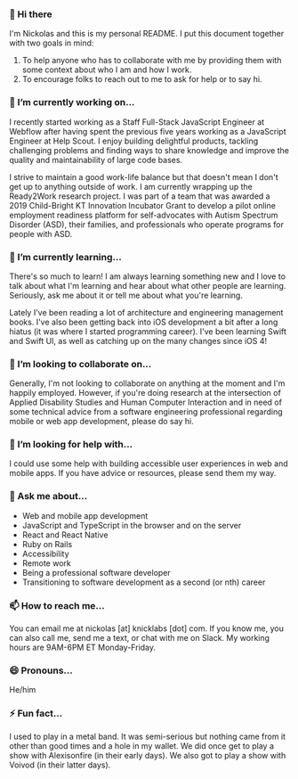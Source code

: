### 👋 Hi there

I'm Nickolas and this is my personal README. I put this document together with two goals in mind:

1. To help anyone who has to collaborate with me by providing them with some context about who I am and how I work.
2. To encourage folks to reach out to me to ask for help or to say hi.

### 🔭 I’m currently working on...

I recently started working as a Staff Full-Stack JavaScript Engineer at Webflow after having spent the previous five years working as a JavaScript Engineer at Help Scout. I enjoy building delightful products, tackling challenging problems and finding ways to share knowledge and improve the quality and maintainability of large code bases.

I strive to maintain a good work-life balance but that doesn't mean I don't get up to anything outside of work. I am currently wrapping up the Ready2Work research project. I was part of a team that was awarded a 2019 Child-Bright KT Innovation Incubator Grant to develop a pilot online employment readiness platform for self-advocates with Autism Spectrum Disorder (ASD), their families, and professionals who operate programs for people with ASD.

### 🌱 I’m currently learning...

There's so much to learn! I am always learning something new and I love to talk about what I'm learning and hear about what other people are learning. Seriously, ask me about it or tell me about what you're learning. 

Lately I've been reading a lot of architecture and engineering management books. I've also been getting back into iOS development a bit after a long hiatus (it was where I started programming career). I've been learning Swift and Swift UI, as well as catching up on the many changes since iOS 4!

### 👯 I’m looking to collaborate on...

Generally, I'm not looking to collaborate on anything at the moment and I'm happily employed. However, if you're doing research at the intersection of Applied Disability Studies and Human Computer Interaction and in need of some technical advice from a software engineering professional regarding mobile or web app development, please do say hi.

### 🤔 I’m looking for help with...

I could use some help with building accessible user experiences in web and mobile apps. If you have advice or resources, please send them my way.

### 💬 Ask me about...

- Web and mobile app development
- JavaScript and TypeScript in the browser and on the server
- React and React Native
- Ruby on Rails
- Accessibility
- Remote work
- Being a professional software developer
- Transitioning to software development as a second (or nth) career

### 📫 How to reach me...

You can email me at nickolas [at] knicklabs [dot] com. If you know me, you can also call me, send me a text, or chat with me on Slack. My working hours are 9AM-6PM ET Monday-Friday.

### 😄 Pronouns...

He/him

### ⚡ Fun fact...

I used to play in a metal band. It was semi-serious but nothing came from it other than good times and a hole in my wallet. We did once get to play a show with Alexisonfire (in their early days). We also got to play a show with Voivod (in their latter days).

